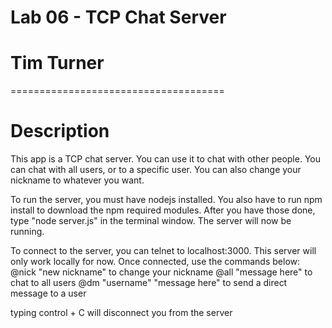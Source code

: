 # Lab 06 - TCP Chat Server
# Tim Turner
=====================================

# Description

This app is a TCP chat server.  You can use it to chat with other people.  You can chat with all users, or to a specific user.  You can also change your nickname to whatever you want.

To run the server, you must have nodejs installed.  You also have to run npm install to download the npm required modules.  After you have those done, type "node server.js" in the terminal window.  The server will now be running.

To connect to the server, you can telnet to localhost:3000.  This server will only work locally for now.  Once connected, use the commands below:
 @nick "new nickname" to change your nickname
 @all "message here" to chat to all users
 @dm "username" "message here" to send a direct message to a user

  typing control + C will disconnect you from the server
